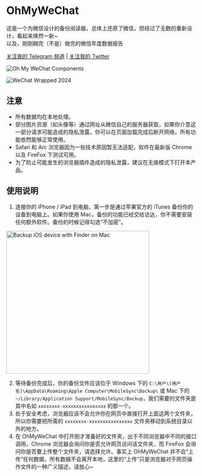 # OhMyWeChat

这是一个为微信设计的备份阅读器，总体上还原了微信，但经过了无数的重新设计，看起来焕然一新~  
以及，刚刚糊完（不是）做完的微信年度数据报告

[关注我的 Telegram 频道](https://t.me/chclt_hi) | [关注我的 Twitter](https://twitter.com/realChclt)

![Oh My WeChat Components](https://github.com/user-attachments/assets/e46e4db9-5cd3-4a5a-952e-320044b8630e)

![WeChat Wrapped 2024](https://github.com/user-attachments/assets/76b31eca-c671-43a9-8aa4-cb77e396e41c)


## 注意

- 所有数据均在本地处理。
- 部分图片资源（如头像等）通过网址从微信自己的服务器获取，如果你介意这一部分请求可能造成的隐私泄露，你可以在页面加载完成后断开网络，所有功能依然能够正常使用。
- Safari 和 Arc 浏览器因为一些技术原因暂无法适配，软件在最新版 Chrome 以及 FireFox 下测试可用。
- 为了防止可能发生的浏览器插件造成的隐私泄露，建议在无痕模式下打开本产品。

## 使用说明

1. 连接你的 iPhone / iPad 到电脑，第一步是通过苹果官方的 iTunes 备份你的设备到电脑上。如果你使用 Mac，备份的功能已经交给访达，你不需要安装任何额外软件。备份的时候记得勾选“不加密”。  
<img width="376" alt="Backup iOS device with Finder on Mac" src="https://github.com/user-attachments/assets/6ea81d05-3cdc-4752-9f16-c4b1caa87379" />

2. 等待备份完成后，你的备份文件应该位于 Windows 下的 `C:\用户\(用户名)\AppData\Roaming\Apple Computer\MobileSync\Backup\` 或 Mac 下的 `~/Library/Application Support/MobileSync/Backup`，我们需要的文件夹是其中名如 `xxxxxxxx-xxxxxxxxxxxxxxxx` 的那一个。
3. 处于安全考虑，浏览器应该不会允许你在网页中直接打开上面这两个文件夹，所以你需要把所需的 `xxxxxxxx-xxxxxxxxxxxxxxxx` 文件夹移动到系统目录以外的地方。
4. 在 OhMyWeChat 中打开刚才准备好的文件夹，出于不同浏览器中不同的接口调用，Chrome 浏览器会询问你是否允许网页访问该文件夹，而 FireFox 会询问你是否要上传整个文件夹，请选择允许。事实上 OhMyWeChat 并不会“上传”任何数据，所有数据不会离开本地，这里的“上传”只是浏览器对于网页操作文件的一种广义描述，请放心~
